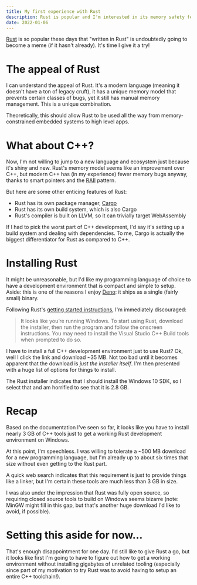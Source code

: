 ```yaml
---
title: My first experience with Rust
description: Rust is popular and I'm interested in its memory safety features and build system. Here's my first experience with Rust.
date: 2022-01-06
---
```

[Rust](https://www.rust-lang.org/) is so popular these days that "written in Rust" is undoubtedly going to become a meme (if it hasn't already). It's time I give it a try!

# The appeal of Rust
I can understand the appeal of Rust. It's a modern language (meaning it doesn't have a ton of legacy cruft), it has a unique memory model that prevents certain classes of bugs, yet it still has manual memory management. This is a unique combination.

Theoretically, this should allow Rust to be used all the way from memory-constrained embedded systems to high level apps.

# What about C++?
Now, I'm not willing to jump to a new language and ecosystem just because it's shiny and new. Rust's memory model seems like an improvement over C++, but modern C++ has (in my experience) fewer memory bugs anyway, thanks to smart pointers and the [RAII](https://en.wikipedia.org/wiki/Resource_acquisition_is_initialization) pattern.

But here are some other enticing features of Rust:

* Rust has its own package manager, [Cargo](https://doc.rust-lang.org/stable/cargo/)
* Rust has its own build system, which is also Cargo
* Rust's compiler is built on LLVM, so it can trivially target WebAssembly

If I had to pick the worst part of C++ development, I'd say it's setting up a build system and dealing with dependencies. To me, Cargo is actually the biggest differentiator for Rust as compared to C++.

# Installing Rust
It might be unreasonable, but I'd like my programming language of choice to have a development environment that is compact and simple to setup. Aside: this is one of the reasons I enjoy [Deno](../web-development/one-month-with-deno.md): it ships as a single (fairly small) binary.

Following Rust's [getting started instructions](https://www.rust-lang.org/learn/get-started), I'm immediately discouraged:

> It looks like you’re running Windows. To start using Rust, download the installer, then run the program and follow the onscreen instructions. You may need to install the Visual Studio C++ Build tools when prompted to do so.

I have to install a full C++ development environment just to use Rust? Ok, well I click the link and download ~35 MB. Not too bad until it becomes apparent that the download is *just the installer itself*. I'm then presented with a huge list of options for things to install.

The Rust installer indicates that I should install the Windows 10 SDK, so I select that and am horrified to see that it is 2.8 GB.

# Recap
Based on the documentation I've seen so far, it looks like you have to install nearly 3 GB of C++ tools just to get a working Rust development environment on Windows.

At this point, I'm speechless. I was willing to tolerate a ~500 MB download for a new programming language, but I'm already up to about six times that size without even getting to the Rust part.

A quick web search indicates that this requirement is just to provide things like a linker, but I'm certain these tools are much less than 3 GB in size.

I was also under the impression that Rust was fully open source, so requiring closed source tools to build on Windows seems bizarre (note: MinGW might fill in this gap, but that's another huge download I'd like to avoid, if possible).

# Setting this aside for now...
That's enough disappointment for one day. I'd still like to give Rust a go, but it looks like first I'm going to have to figure out how to get a working environment without installing gigabytes of unrelated tooling (especially since part of my motivation to try Rust was to avoid having to setup an entire C++ toolchain!).